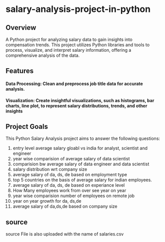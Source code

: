 # salary-analysis-project-in-python
## Overview
A Python project for analyzing salary data to gain insights into compensation trends. This project utilizes Python libraries and tools to process, visualize, and interpret salary information, offering a comprehensive analysis of the data.


## Features
#### Data Processing: Clean and preprocess job title data for accurate analysis.
#### Visualization: Create insightful visualizations, such as histograms, bar charts, line plot, to represent salary distributions, trends, and other insights 

## Project Goals
This Python Salary Analysis project aims to answer the following questions:

1.  entry level average salary gloabl vs india for analyst, scientist and engineer
2. year wise comparision of average salary of data scientist
3. comparision bw average salary of data engineer and data scientist
4. salary distribution wrt company size
5. average salary of da, ds, de based on employment type
6. top 5 countries on the basis of average salary for indian employees.
7. average salary of da, ds, de based on experiance level
8. How Many employees work from over see year on year 
9. year wise comparision number of employees on remote job
10. year on year growth for da, ds,de
11. average salary of da,ds,de based on company size

## source
 source File is also uploaded with the name of salaries.csv 
